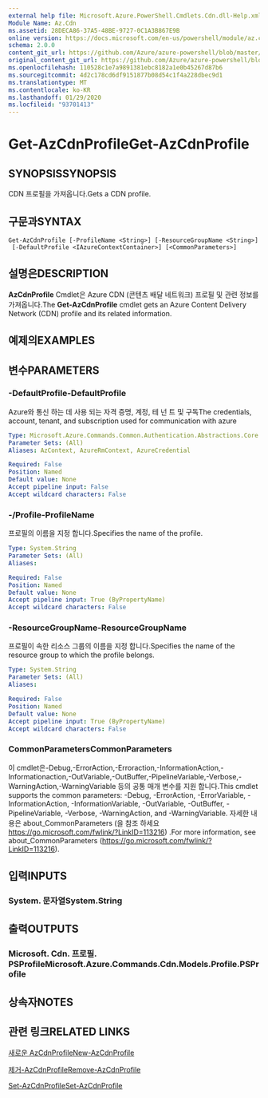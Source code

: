 ```yaml
---
external help file: Microsoft.Azure.PowerShell.Cmdlets.Cdn.dll-Help.xml
Module Name: Az.Cdn
ms.assetid: 28DECA86-37A5-48BE-9727-0C1A3B867E9B
online version: https://docs.microsoft.com/en-us/powershell/module/az.cdn/get-azcdnprofile
schema: 2.0.0
content_git_url: https://github.com/Azure/azure-powershell/blob/master/src/Cdn/Cdn/help/Get-AzCdnProfile.md
original_content_git_url: https://github.com/Azure/azure-powershell/blob/master/src/Cdn/Cdn/help/Get-AzCdnProfile.md
ms.openlocfilehash: 110528c1e7a9891381ebc8182a1e0b45267d87b6
ms.sourcegitcommit: 4d2c178cd6df9151877b08d54c1f4a228dbec9d1
ms.translationtype: MT
ms.contentlocale: ko-KR
ms.lasthandoff: 01/29/2020
ms.locfileid: "93701413"
---
```

# <span data-ttu-id="9ddfb-101">Get-AzCdnProfile</span><span class="sxs-lookup"><span data-stu-id="9ddfb-101">Get-AzCdnProfile</span></span>

## <span data-ttu-id="9ddfb-102">SYNOPSIS</span><span class="sxs-lookup"><span data-stu-id="9ddfb-102">SYNOPSIS</span></span>
<span data-ttu-id="9ddfb-103">CDN 프로필을 가져옵니다.</span><span class="sxs-lookup"><span data-stu-id="9ddfb-103">Gets a CDN profile.</span></span>

## <span data-ttu-id="9ddfb-104">구문과</span><span class="sxs-lookup"><span data-stu-id="9ddfb-104">SYNTAX</span></span>

```
Get-AzCdnProfile [-ProfileName <String>] [-ResourceGroupName <String>]
 [-DefaultProfile <IAzureContextContainer>] [<CommonParameters>]
```

## <span data-ttu-id="9ddfb-105">설명은</span><span class="sxs-lookup"><span data-stu-id="9ddfb-105">DESCRIPTION</span></span>
<span data-ttu-id="9ddfb-106">**AzCdnProfile** Cmdlet은 Azure CDN (콘텐츠 배달 네트워크) 프로필 및 관련 정보를 가져옵니다.</span><span class="sxs-lookup"><span data-stu-id="9ddfb-106">The **Get-AzCdnProfile** cmdlet gets an Azure Content Delivery Network (CDN) profile and its related information.</span></span>

## <span data-ttu-id="9ddfb-107">예제의</span><span class="sxs-lookup"><span data-stu-id="9ddfb-107">EXAMPLES</span></span>

## <span data-ttu-id="9ddfb-108">변수</span><span class="sxs-lookup"><span data-stu-id="9ddfb-108">PARAMETERS</span></span>

### <span data-ttu-id="9ddfb-109">-DefaultProfile</span><span class="sxs-lookup"><span data-stu-id="9ddfb-109">-DefaultProfile</span></span>
<span data-ttu-id="9ddfb-110">Azure와 통신 하는 데 사용 되는 자격 증명, 계정, 테 넌 트 및 구독</span><span class="sxs-lookup"><span data-stu-id="9ddfb-110">The credentials, account, tenant, and subscription used for communication with azure</span></span>

```yaml
Type: Microsoft.Azure.Commands.Common.Authentication.Abstractions.Core.IAzureContextContainer
Parameter Sets: (All)
Aliases: AzContext, AzureRmContext, AzureCredential

Required: False
Position: Named
Default value: None
Accept pipeline input: False
Accept wildcard characters: False
```

### <span data-ttu-id="9ddfb-111">-/Profile</span><span class="sxs-lookup"><span data-stu-id="9ddfb-111">-ProfileName</span></span>
<span data-ttu-id="9ddfb-112">프로필의 이름을 지정 합니다.</span><span class="sxs-lookup"><span data-stu-id="9ddfb-112">Specifies the name of the profile.</span></span>

```yaml
Type: System.String
Parameter Sets: (All)
Aliases:

Required: False
Position: Named
Default value: None
Accept pipeline input: True (ByPropertyName)
Accept wildcard characters: False
```

### <span data-ttu-id="9ddfb-113">-ResourceGroupName</span><span class="sxs-lookup"><span data-stu-id="9ddfb-113">-ResourceGroupName</span></span>
<span data-ttu-id="9ddfb-114">프로필이 속한 리소스 그룹의 이름을 지정 합니다.</span><span class="sxs-lookup"><span data-stu-id="9ddfb-114">Specifies the name of the resource group to which the profile belongs.</span></span>

```yaml
Type: System.String
Parameter Sets: (All)
Aliases:

Required: False
Position: Named
Default value: None
Accept pipeline input: True (ByPropertyName)
Accept wildcard characters: False
```

### <span data-ttu-id="9ddfb-115">CommonParameters</span><span class="sxs-lookup"><span data-stu-id="9ddfb-115">CommonParameters</span></span>
<span data-ttu-id="9ddfb-116">이 cmdlet은-Debug,-ErrorAction,-Erroraction,-InformationAction,-Informationaction,-OutVariable,-OutBuffer,-PipelineVariable,-Verbose,-WarningAction,-WarningVariable 등의 공통 매개 변수를 지원 합니다.</span><span class="sxs-lookup"><span data-stu-id="9ddfb-116">This cmdlet supports the common parameters: -Debug, -ErrorAction, -ErrorVariable, -InformationAction, -InformationVariable, -OutVariable, -OutBuffer, -PipelineVariable, -Verbose, -WarningAction, and -WarningVariable.</span></span> <span data-ttu-id="9ddfb-117">자세한 내용은 about_CommonParameters (을 참조 하세요 https://go.microsoft.com/fwlink/?LinkID=113216) .</span><span class="sxs-lookup"><span data-stu-id="9ddfb-117">For more information, see about_CommonParameters (https://go.microsoft.com/fwlink/?LinkID=113216).</span></span>

## <span data-ttu-id="9ddfb-118">입력</span><span class="sxs-lookup"><span data-stu-id="9ddfb-118">INPUTS</span></span>

### <span data-ttu-id="9ddfb-119">System. 문자열</span><span class="sxs-lookup"><span data-stu-id="9ddfb-119">System.String</span></span>

## <span data-ttu-id="9ddfb-120">출력</span><span class="sxs-lookup"><span data-stu-id="9ddfb-120">OUTPUTS</span></span>

### <span data-ttu-id="9ddfb-121">Microsoft. Cdn. 프로필. PSProfile</span><span class="sxs-lookup"><span data-stu-id="9ddfb-121">Microsoft.Azure.Commands.Cdn.Models.Profile.PSProfile</span></span>

## <span data-ttu-id="9ddfb-122">상속자</span><span class="sxs-lookup"><span data-stu-id="9ddfb-122">NOTES</span></span>

## <span data-ttu-id="9ddfb-123">관련 링크</span><span class="sxs-lookup"><span data-stu-id="9ddfb-123">RELATED LINKS</span></span>

[<span data-ttu-id="9ddfb-124">새로운 AzCdnProfile</span><span class="sxs-lookup"><span data-stu-id="9ddfb-124">New-AzCdnProfile</span></span>](./New-AzCdnProfile.md)

[<span data-ttu-id="9ddfb-125">제거-AzCdnProfile</span><span class="sxs-lookup"><span data-stu-id="9ddfb-125">Remove-AzCdnProfile</span></span>](./Remove-AzCdnProfile.md)

[<span data-ttu-id="9ddfb-126">Set-AzCdnProfile</span><span class="sxs-lookup"><span data-stu-id="9ddfb-126">Set-AzCdnProfile</span></span>](./Set-AzCdnProfile.md)


